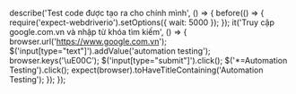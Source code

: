 describe('Test code được tạo ra cho chính mình', () => {
    before(() => {
        require('expect-webdriverio').setOptions({ wait: 5000 });
    });
    it('Truy cập google.com.vn và nhập từ khóa tìm kiếm', () => {
        browser.url('https://www.google.com.vn');
        $('input[type="text"]').addValue('automation testing');
        browser.keys('\uE00C');
        $('input[type="submit"]').click();
        $('*=Automation Testing').click();
        expect(browser).toHaveTitleContaining('Automation Testing');
    });
});
